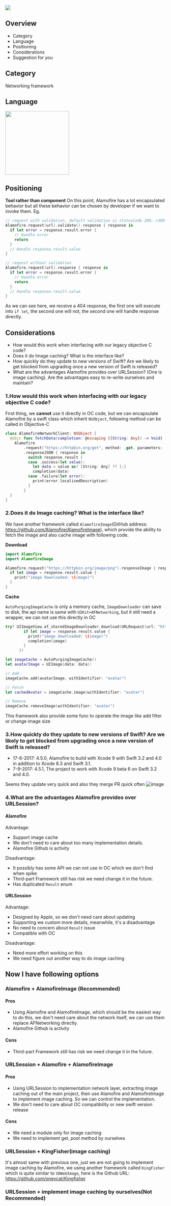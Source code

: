 ![](https://raw.githubusercontent.com/emagrorrim/static-images/master/images/v1/Alamofire/15322346652322.png)
## Overview
- Category
- Language
- Positioning
- Considerations
- Suggestion for you

<!-- more -->

## Category
Networking framework

## Language
<img src="https://raw.githubusercontent.com/emagrorrim/static-images/master/images/v1/Alamofire/15322376597183.png" width=200px />

## Positioning
**Tool rather than component**
On this point, Alamofire has a lot encapsulated behavior but all these behavior can be chosen by developer if we want to invoke them. Eg.

```swift
// request with validation, default validation is statusCode 200..<300 and contentType.
Alamofire.request(url).validate().response { response in
  if let error = response.result.error {
    // Handle error
    return
  }
  // Handle response.result.value
}

// request without validation
Alamofire.request(url).response { response in
  if let error = response.result.error {
    // Handle error
    return
  }
  // Handle response.result.value
}
```
As we can see here, we receive a 404 response, the first one will execute into `if let`, the second one will not, the second one will handle response directly.

## Considerations
- How would this work when interfacing with our legacy objective C code?
- Does it do Image caching? What is the interface like?
- How quickly do they update to new versions of Swift? Are we likely to get blocked from upgrading once a new version of Swift is released?
- What are the advantages Alamofire provides over URLSession?  (One is image caching). Are the advantages easy to re-write ourselves and maintain?

### 1.How would this work when interfacing with our legacy objective C code?
First thing, we **cannot** use it directly in OC code, but we can encapsulate Alamofire by a swift class which inherit `NSObject`, following method can be called in Objective-C

```swift
class AlamofireNetworkClient: NSObject {
  @objc func fetchData(completion: @escaping ([String: Any]) -> Void) {
    Alamofire
        .request("https://httpbin.org/get", method: .get, parameters: [:], encoding: URLEncoding.default, headers: nil)
        .responseJSON { response in
          switch response.result {
          case .success(let value):
            let data = value as? [String: Any] ?? [:]
            completion(data)
          case .failure(let error):
            print(error.localizedDescription)
          }
        }
  }
}
```

### 2.Does it do Image caching? What is the interface like?
We have another framework called `AlamofireImage`(GitHub address: https://github.com/Alamofire/AlamofireImage), which provide the ability to fetch the image and also cache image with following code.

**Download**

```swift
import Alamofire
import AlamofireImage

Alamofire.request("https://httpbin.org/image/png").responseImage { response in
  if let image = response.result.value {
    print("image downloaded: \(image)")
  }
}
```

**Cache**

`AutoPurgingImageCache` is only a memory cache, `ImageDownloader` can save to disk, the api name is same with `UIKit+AFNetworking`, but it still need a wrapper, we can not use this directly in OC

```swift
try? UIImageView.af_sharedImageDownloader.download(URLRequest(url: "https://cdn.dribbble.com/users/11867/screenshots/4160757/sonic_1x.jpg", method: .get), completion: { (response) in
        if let image = response.result.value {
          print("image downloaded: \(image)")
          completion(image)
        }
      })
```
```swift
let imageCache = AutoPurgingImageCache()
let avatarImage = UIImage(data: data)!

// Add
imageCache.add(avatarImage, withIdentifier: "avatar")

// Fetch
let cachedAvatar = imageCache.image(withIdentifier: "avatar")

// Remove
imageCache.removeImage(withIdentifier: "avatar")
```
This framework also provide some func to operate the image like add filter or change image size

### 3.How quickly do they update to new versions of Swift? Are we likely to get blocked from upgrading once a new version of Swift is released?
- 17-6-2017: 4.5.0, Alamofire to build with Xcode 9 with Swift 3.2 and 4.0 in addition to Xcode 8.3 and Swift 3.1.
- 7-9-2017: 4.5.1, The project to work with Xcode 9 beta 6 on Swift 3.2 and 4.0.

Seems they update very quick and also they merge PR quick often
![image](https://raw.githubusercontent.com/emagrorrim/static-images/master/images/v1/Alamofire/git-issues.png)

### 4.What are the advantages Alamofire provides over URLSession? 
#### Alamofire

Advantage:

- Support image cache
- We don't need to care about too many implementation details.
- Alamofire Github is activity

Disadvantage:

- It possibly has some API we can not use in OC which we don't find when spike
- Third-part Framework still has risk we need change it in the future.
- Has duplicated `Result` enum

#### URLSession

Advantage:

- Designed by Apple, so we don't need care about updating
- Supporting we custom more details, meanwhile, it's a disadvantage
- No need to concern about `Result` issue
- Compatible with OC

Disadvantage:

- Need more effort working on this
- We need figure out another way to do image caching

## Now I have following options
### Alamofire + AlamofireImage (Recommended)

#### Pros

- Using Alamofire and AlamofireImage, which should be the easiest way to do this, we don't need care about the network itself, we can use them replace AFNetworking directly.
- Alamofire Github is activity

#### Cons

- Third-part Framework still has risk we need change it in the future.

### URLSession + Alamofire + AlamofireImage
#### Pros

- Using URLSession to implementation network layer, extracting image caching out of the main project, then use Alamofire and AlamofireImage to implement image caching. So we can control the implementation.
- We don't need to care about OC compatibility or new swift version release

#### Cons

- We need a module only for image caching
- We need to implement get, post method by ourselves

### URLSession + KingFisher(image caching)
It's almost same with previous one, just we are not going to implement image caching by Alamofire, we using another framework called `KingFisher` which is quite similar to `SDWebImage`, here is the Github URL: https://github.com/onevcat/Kingfisher

### URLSession + implement image caching by ourselves(Not Recommended)
